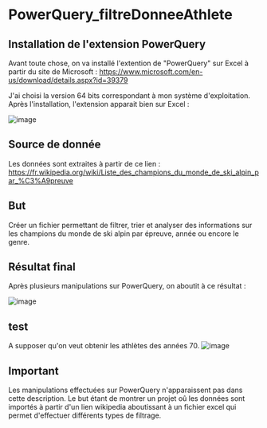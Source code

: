 # PowerQuery_filtreDonneeAthlete

## Installation de l'extension PowerQuery 
Avant toute chose, on va installé l'extention de "PowerQuery" sur Excel à partir du site de Microsoft : https://www.microsoft.com/en-us/download/details.aspx?id=39379

J'ai choisi la version 64 bits correspondant à mon système d'exploitation.
Après l'installation, l'extension apparait bien sur Excel :

![image](https://github.com/user-attachments/assets/94ac04bc-823f-4562-880d-ea48c65acfe5)

## Source de donnée
Les données sont extraites à partir de ce lien :
https://fr.wikipedia.org/wiki/Liste_des_champions_du_monde_de_ski_alpin_par_%C3%A9preuve

## But
Créer un fichier permettant de filtrer, trier et analyser des informations sur les champions du monde de ski alpin par épreuve, année ou encore le genre.

## Résultat final
Après plusieurs manipulations sur PowerQuery, on aboutit à ce résultat :

![image](https://github.com/user-attachments/assets/5c2e0187-c9e5-462d-b91e-c69b008a9a3e)

## test
A supposer qu'on veut obtenir les athlètes des années 70.
![image](https://github.com/user-attachments/assets/33054c73-114d-4d67-90aa-62fcdb25c540)

## Important
Les manipulations effectuées sur PowerQuery n'apparaissent pas dans cette description.
Le but étant de montrer un projet oû les données sont importés à partir d'un lien wikipedia aboutissant à un fichier excel qui permet d'effectuer différents types de filtrage. 


